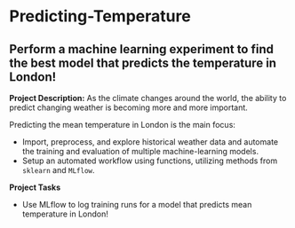 # Predicting-Temperature
## Perform a machine learning experiment  to find the best model that predicts the temperature in London!

**Project Description:** <be>
As the climate changes around the world, the ability to predict changing weather is becoming more and more important.

Predicting the mean temperature in London is the main focus: <be>
- Import, preprocess, and explore historical weather data and automate the training and evaluation of multiple machine-learning models.<be>
- Setup an automated workflow using functions, utilizing methods from `sklearn` and `MLflow`.

**Project Tasks** <be>
- Use MLflow to log training runs for a model that predicts mean temperature in London!
